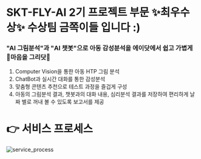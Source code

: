 # SKT-FLY-AI 2기 프로젝트 부문 ✨최우수상✨ 수상팀 금쪽이들 입니다 :) 


### "AI 그림분석"과 "AI 챗봇"으로 아동 감성분석을 에이닷에서 쉽고 가볍게 🎨마음을 그리닷🎨
1. Computer Vision을 통한 아동 HTP 그림 분석
2. ChatBot과 실시간 대화를 통한 감성분석
3. 맞춤형 콘텐츠 추천으로 테스트 과정을 즐겁게 구성
4. 아동의 그림분석 결과, 챗봇과의 대화 내용, 심리분석 결과를 저장하여 편리하게 날짜 별로 꺼내 볼 수 있도록 보고서를 제공


# 👉 서비스 프로세스
![service_process](https://user-images.githubusercontent.com/68270424/229696703-8107e2c3-8608-4a45-8943-f72de572e5c1.png)

